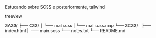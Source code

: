 Estudando sobre SCSS e posteriormente, tailwind

treeview

SASS/
├── CSS/
│     └── main.css
|     └── main.css.map
└── SCSS/
|      ├── index.html
|      └── main.scss
└── notes.txt
└── README.md